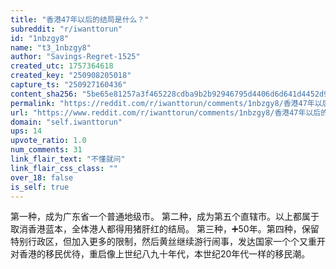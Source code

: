 ```yaml
---
title: "香港47年以后的结局是什么？"
subreddit: "r/iwanttorun"
id: "1nbzgy8"
name: "t3_1nbzgy8"
author: "Savings-Regret-1525"
created_utc: 1757364618
created_key: "250908205018"
capture_ts: "250927160436"
content_sha256: "5be65e81257a3f465228cdba9b2b92946795d4406d6d641d4452d90f9c558794"
permalink: "https://reddit.com/r/iwanttorun/comments/1nbzgy8/香港47年以后的结局是什么/"
url: "https://www.reddit.com/r/iwanttorun/comments/1nbzgy8/香港47年以后的结局是什么/"
domain: "self.iwanttorun"
ups: 14
upvote_ratio: 1.0
num_comments: 31
link_flair_text: "不懂就问"
link_flair_css_class: ""
over_18: false
is_self: true
---
```


第一种，成为广东省一个普通地级市。
第二种，成为第五个直辖市。以上都属于取消香港蓝本，全体港人都得用猪肝红的结局。
第三种，➕50年。第四种，保留特别行政区，但加入更多的限制，然后黄丝继续游行闹事，发达国家一个个又重开对香港的移民优待，重启像上世纪八九十年代，本世纪20年代一样的移民潮。
